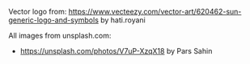 Vector logo from: https://www.vecteezy.com/vector-art/620462-sun-generic-logo-and-symbols
by hati.royani

All images from unsplash.com:
- https://unsplash.com/photos/V7uP-XzqX18 by Pars Sahin